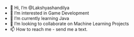 - 👋 Hi, I’m @Lakshyashandilya
- 👀 I’m interested in Game Development
- 🌱 I’m currently learning Java 
- 💞️ I’m looking to collaborate on Machine Learning Projects
- 📫 How to reach me - send me a text.

<!---
Lakshyashandilya/Lakshyashandilya is a ✨ special ✨ repository because its `README.md` (this file) appears on your GitHub profile.
You can click the Preview link to take a look at your changes.
--->
